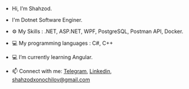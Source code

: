 - Hi, I’m Shahzod.
- I'm Dotnet Software Enginer.
 
- ⚙️ My Skills :  .NET, ASP.NET, WPF, PostgreSQL, Postman API, Docker.
- 💻 My programming languages : C#, C++
- 💻 I’m currently learning Angular.
- 📫 Connect with me: <a href="https://t.me/shahzodochilov">Telegram</a>, <a href="https://www.linkedin.com/in/shahzodochilov">Linkedin</a>, shahzodxonochilov@gmail.com
